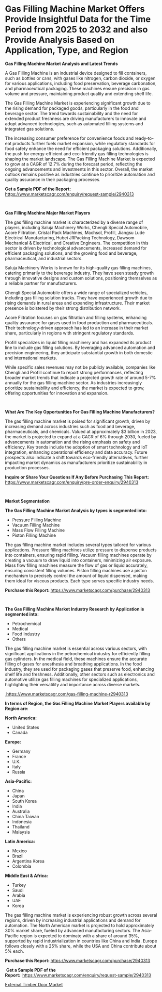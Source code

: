 <p><h1>Gas Filling Machine Market Offers Provide Insightful Data for the Time Period from 2025 to 2032 and also Provide Analysis Based on Application, Type, and Region</h1></p><p><strong>Gas Filling Machine Market Analysis and Latest Trends</strong></p>
<p><p>A Gas Filling Machine is an industrial device designed to fill containers, such as bottles or cans, with gases like nitrogen, carbon dioxide, or oxygen for various applications, including food preservation, beverage carbonation, and pharmaceutical packaging. These machines ensure precision in gas volume and pressure, maintaining product quality and extending shelf life.</p><p>The Gas Filling Machine Market is experiencing significant growth due to the rising demand for packaged goods, particularly in the food and beverage sector. The trend towards sustainability and the need for extended product freshness are driving manufacturers to innovate and adopt advanced technologies, such as automated filling systems and integrated gas solutions.</p><p>The increasing consumer preference for convenience foods and ready-to-eat products further fuels market expansion, while regulatory standards for food safety enhance the need for efficient packaging solutions. Additionally, the push for energy-efficient and eco-friendly gas filling technologies is shaping the market landscape. The Gas Filling Machine Market is expected to grow at a CAGR of 12.7% during the forecast period, reflecting the ongoing advancements and investments in this sector. Overall, the market outlook remains positive as industries continue to prioritize automation and quality assurance in their packaging processes.</p></p>
<p><strong>Get a Sample PDF of the Report:&nbsp;</strong> <a href="https://www.marketscagr.com/enquiry/request-sample/2940313?utm_campaign=2998&utm_medium=2&utm_source=Github&utm_content=ia&utm_term=15032025&utm_id=gas-filling-machine">https://www.marketscagr.com/enquiry/request-sample/2940313</a></p>
<p>&nbsp;</p>
<p><strong>Gas Filling Machine Major Market Players</strong></p>
<p><p>The gas filling machine market is characterized by a diverse range of players, including Saluja Machinery Works, Chengli Special Automobile, Acore Filtration, Cristal Pack Machines, Machsol, Profill, Jiangsu Lude Electrical Manufacturing, Hubei JRPacking Technology, Dawsom Mechanical & Electrical, and Creative Engineers. The competition in this sector is driven by technological advancements, increased demand for efficient packaging solutions, and the growing food and beverage, pharmaceutical, and industrial sectors.</p><p>Saluja Machinery Works is known for its high-quality gas filling machines, catering primarily to the beverage industry. They have seen steady growth through innovative designs and custom solutions, positioning themselves as a reliable partner for manufacturers.</p><p>Chengli Special Automobile offers a wide range of specialized vehicles, including gas filling solution trucks. They have experienced growth due to rising demands in rural areas and expanding infrastructure. Their market presence is bolstered by their strong distribution network.</p><p>Acore Filtration focuses on gas filtration and filling systems, enhancing quality assurance for gases used in food production and pharmaceuticals. Their technology-driven approach has led to an increase in their market share, particularly in regions with stringent regulatory standards.</p><p>Profill specializes in liquid filling machinery and has expanded its product line to include gas filling solutions. By leveraging advanced automation and precision engineering, they anticipate substantial growth in both domestic and international markets.</p><p>While specific sales revenues may not be publicly available, companies like Chengli and Profill continue to report strong performances, reflecting broader market trends that indicate a projected growth rate of around 5-7% annually for the gas filling machine sector. As industries increasingly prioritize sustainability and efficiency, the market is expected to grow, offering opportunities for innovation and expansion.</p></p>
<p>&nbsp;</p>
<p><strong>What Are The Key Opportunities For Gas Filling Machine Manufacturers?</strong></p>
<p><p>The gas filling machine market is poised for significant growth, driven by increasing demand across industries such as food and beverage, pharmaceuticals, and chemicals. Valued at approximately $3 billion in 2023, the market is projected to expand at a CAGR of 6% through 2030, fueled by advancements in automation and the rising emphasis on safety and efficiency. Key trends include the adoption of smart technology and IoT integration, enhancing operational efficiency and data accuracy. Future prospects also indicate a shift towards eco-friendly alternatives, further impacting market dynamics as manufacturers prioritize sustainability in production processes.</p></p>
<p><strong>Inquire or Share Your Questions If Any Before Purchasing This Report:</strong> <a href="https://www.marketscagr.com/enquiry/pre-order-enquiry/2940313?utm_campaign=2998&utm_medium=2&utm_source=Github&utm_content=ia&utm_term=15032025&utm_id=gas-filling-machine">https://www.marketscagr.com/enquiry/pre-order-enquiry/2940313</a></p>
<p>&nbsp;</p>
<p><strong>Market Segmentation</strong></p>
<p><strong>The Gas Filling Machine Market Analysis by types is segmented into:</strong></p>
<p><ul><li>Pressure Filling Machine</li><li>Vacuum Filling Machine</li><li>Mass Flow Filling Machine</li><li>Piston Filling Machine</li></ul></p>
<p><p>The gas filling machine market includes several types tailored for various applications. Pressure filling machines utilize pressure to dispense products into containers, ensuring rapid filling. Vacuum filling machines operate by creating a vacuum to draw liquid into containers, minimizing air exposure. Mass flow filling machines measure the flow of gas or liquid accurately, ensuring consistent filling volumes. Piston filling machines use a piston mechanism to precisely control the amount of liquid dispensed, making them ideal for viscous products. Each type serves specific industry needs.</p></p>
<p><strong>Purchase this Report:&nbsp;</strong><a href="https://www.marketscagr.com/purchase/2940313?utm_campaign=2998&utm_medium=2&utm_source=Github&utm_content=ia&utm_term=15032025&utm_id=gas-filling-machine">https://www.marketscagr.com/purchase/2940313</a></p>
<p>&nbsp;</p>
<p><strong>The Gas Filling Machine Market Industry Research by Application is segmented into:</strong></p>
<p><ul><li>Petrochemical</li><li>Medical</li><li>Food Industry</li><li>Others</li></ul></p>
<p><p>The gas filling machine market is essential across various sectors, with significant applications in the petrochemical industry for efficiently filling gas cylinders. In the medical field, these machines ensure the accurate filling of gases for anesthesia and breathing applications. In the food industry, they are used for packaging gases that preserve food, enhancing shelf life and freshness. Additionally, other sectors such as electronics and automotive utilize gas filling machines for specialized applications, highlighting their versatility and importance across diverse markets.</p></p>
<p><a href="https://www.marketscagr.com/gas-filling-machine-r2940313?utm_campaign=2998&utm_medium=2&utm_source=Github&utm_content=ia&utm_term=15032025&utm_id=gas-filling-machine">&nbsp;https://www.marketscagr.com/gas-filling-machine-r2940313</a></p>
<p><strong>In terms of Region, the Gas Filling Machine Market Players available by Region are:</strong></p>
<p>
    <p> <strong> North America: </strong>
        <ul>
            <li>United States</li>
            <li>Canada</li>
        </ul>
        </p> 
    <p> <strong> Europe: </strong>
        <ul>
            <li>Germany</li>
            <li>France</li>
            <li>U.K.</li>
            <li>Italy</li>
            <li>Russia</li>
        </ul>
        </p> 
    <p> <strong> Asia-Pacific: </strong>
        <ul>
            <li>China</li>
            <li>Japan</li>
            <li>South Korea</li>
            <li>India</li>
            <li>Australia</li>
            <li>China Taiwan</li>
            <li>Indonesia</li>
            <li>Thailand</li>
            <li>Malaysia</li>
        </ul>
        </p> 
    <p> <strong> Latin America: </strong>
        <ul>
            <li>Mexico</li>
            <li>Brazil</li>
            <li>Argentina Korea</li>
            <li>Colombia</li>
        </ul>
        </p> 
    <p> <strong> Middle East & Africa: </strong>
        <ul>
            <li>Turkey</li>
            <li>Saudi</li>
            <li>Arabia</li>
            <li>UAE</li>
            <li>Korea</li>
        </ul>
    </p>
    </p>
<p><p>The gas filling machine market is experiencing robust growth across several regions, driven by increasing industrial applications and demand for automation. The North American market is projected to hold approximately 30% market share, fueled by advanced manufacturing sectors. The Asia-Pacific region is expected to dominate with a share of around 35%, supported by rapid industrialization in countries like China and India. Europe follows closely with a 25% share, while the USA and China contribute about 5% each.</p></p>
<p><strong>Purchase this Report: </strong><a href="https://www.marketscagr.com/purchase/2940313?utm_campaign=2998&utm_medium=2&utm_source=Github&utm_content=ia&utm_term=15032025&utm_id=gas-filling-machine">https://www.marketscagr.com/purchase/2940313</a></p>
<p>&nbsp;<strong>Get a Sample PDF of the Report:&nbsp;&nbsp;</strong><a href="https://www.marketscagr.com/enquiry/request-sample/2940313?utm_campaign=2998&utm_medium=2&utm_source=Github&utm_content=ia&utm_term=15032025&utm_id=gas-filling-machine">https://www.marketscagr.com/enquiry/request-sample/2940313</a></p>
<p><strong></strong></p>
<p><p><a href="https://github.com/ezahdyre/Market-Research-Report-List-1/blob/main/external-timber-door-market.md?utm_campaign=2998&utm_medium=2&utm_source=Github&utm_content=ia&utm_term=15032025&utm_id=gas-filling-machine">External Timber Door Market</a></p></p>